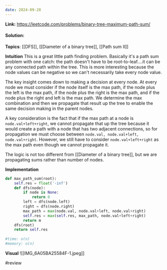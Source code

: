 ```yaml
---
date: 2024-09-28
---
```

**Link:** https://leetcode.com/problems/binary-tree-maximum-path-sum/
#### Solution:

**Topics**: [[DFS]], [[Diameter of a binary tree]], [[Path sum II]]

**Intuition**
This is a great little path finding problem. Basically it's a path sum problem with one catch: the path doesn't have to be root-to-leaf....it can be any connected path within the tree. This is more interesting because the node values can be negative so we can't necessarily take every node value. 

The key insight comes down to making a decision at every node. At every node we must consider if the node itself is the max path, if the node plus the left is the max path, if the node plus the right is the max path, and if the node plus the right and left is the max path. We determine the max combination and then we propagate that result up the tree to enable the same decision making in the parent nodes. 

A key consideration is the fact that if the max path at a node is `node.val+left+right`, we cannot propagate that up the tree because it would create a path with a node that has two adjacent connections, so for propagation we must choose between `node.val, node.val+left, node.val+right`. However, we still have to consider `node.val+left+right` as the max path even though we cannot propagate it. 

The logic is not too different from [[Diameter of a binary tree]], but we are propagating sums rather than number of nodes. 

**Implementation**
```python
def max_path_sum(root):
	self.res = float('-inf')
	def dfs(node):
		if node is None:
			return 0
		left = dfs(node.left)
		right = dfs(node.right)
		max_path = max(node.val, node.val+left, node.val+right)
		self.res = max(self.res, max_path, node.val+left+right)
		return m
	dfs(root)
	return self.res
	
#time: o(n)
#memory: o(n)
```

**Visual**
![[IMG_6A05BA25584F-1.jpeg]]


#review 


